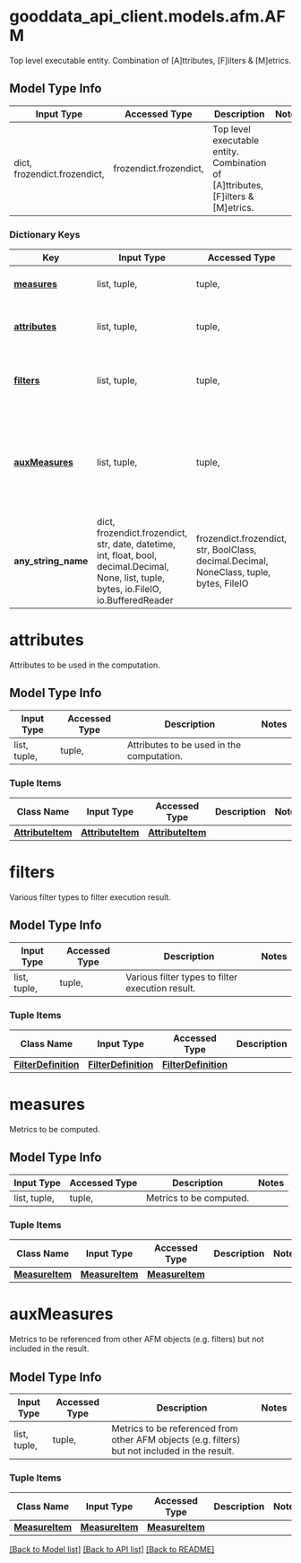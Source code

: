 # gooddata_api_client.models.afm.AFM

Top level executable entity. Combination of [A]ttributes, [F]ilters & [M]etrics.

## Model Type Info
Input Type | Accessed Type | Description | Notes
------------ | ------------- | ------------- | -------------
dict, frozendict.frozendict,  | frozendict.frozendict,  | Top level executable entity. Combination of [A]ttributes, [F]ilters &amp; [M]etrics. | 

### Dictionary Keys
Key | Input Type | Accessed Type | Description | Notes
------------ | ------------- | ------------- | ------------- | -------------
**[measures](#measures)** | list, tuple,  | tuple,  | Metrics to be computed. | 
**[attributes](#attributes)** | list, tuple,  | tuple,  | Attributes to be used in the computation. | 
**[filters](#filters)** | list, tuple,  | tuple,  | Various filter types to filter execution result. | 
**[auxMeasures](#auxMeasures)** | list, tuple,  | tuple,  | Metrics to be referenced from other AFM objects (e.g. filters) but not included in the result. | [optional] 
**any_string_name** | dict, frozendict.frozendict, str, date, datetime, int, float, bool, decimal.Decimal, None, list, tuple, bytes, io.FileIO, io.BufferedReader | frozendict.frozendict, str, BoolClass, decimal.Decimal, NoneClass, tuple, bytes, FileIO | any string name can be used but the value must be the correct type | [optional]

# attributes

Attributes to be used in the computation.

## Model Type Info
Input Type | Accessed Type | Description | Notes
------------ | ------------- | ------------- | -------------
list, tuple,  | tuple,  | Attributes to be used in the computation. | 

### Tuple Items
Class Name | Input Type | Accessed Type | Description | Notes
------------- | ------------- | ------------- | ------------- | -------------
[**AttributeItem**](AttributeItem.md) | [**AttributeItem**](AttributeItem.md) | [**AttributeItem**](AttributeItem.md) |  | 

# filters

Various filter types to filter execution result.

## Model Type Info
Input Type | Accessed Type | Description | Notes
------------ | ------------- | ------------- | -------------
list, tuple,  | tuple,  | Various filter types to filter execution result. | 

### Tuple Items
Class Name | Input Type | Accessed Type | Description | Notes
------------- | ------------- | ------------- | ------------- | -------------
[**FilterDefinition**](FilterDefinition.md) | [**FilterDefinition**](FilterDefinition.md) | [**FilterDefinition**](FilterDefinition.md) |  | 

# measures

Metrics to be computed.

## Model Type Info
Input Type | Accessed Type | Description | Notes
------------ | ------------- | ------------- | -------------
list, tuple,  | tuple,  | Metrics to be computed. | 

### Tuple Items
Class Name | Input Type | Accessed Type | Description | Notes
------------- | ------------- | ------------- | ------------- | -------------
[**MeasureItem**](MeasureItem.md) | [**MeasureItem**](MeasureItem.md) | [**MeasureItem**](MeasureItem.md) |  | 

# auxMeasures

Metrics to be referenced from other AFM objects (e.g. filters) but not included in the result.

## Model Type Info
Input Type | Accessed Type | Description | Notes
------------ | ------------- | ------------- | -------------
list, tuple,  | tuple,  | Metrics to be referenced from other AFM objects (e.g. filters) but not included in the result. | 

### Tuple Items
Class Name | Input Type | Accessed Type | Description | Notes
------------- | ------------- | ------------- | ------------- | -------------
[**MeasureItem**](MeasureItem.md) | [**MeasureItem**](MeasureItem.md) | [**MeasureItem**](MeasureItem.md) |  | 

[[Back to Model list]](../../README.md#documentation-for-models) [[Back to API list]](../../README.md#documentation-for-api-endpoints) [[Back to README]](../../README.md)
